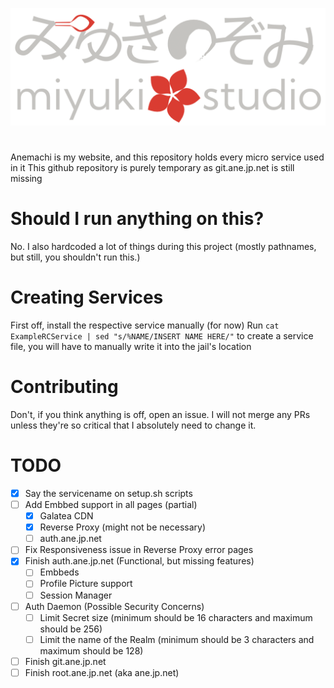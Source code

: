 ![ANE Logo](GalateaCDN/default/images/logos/miyuki-studio.png)

# 
Anemachi is my website, and this repository holds every micro service used in it
This github repository is purely temporary as git.ane.jp.net is still missing

# Should I run anything on this?
No. I also hardcoded a lot of things during this project (mostly pathnames, but still, you shouldn't run this.)

# Creating Services

First off, install the respective service manually (for now)
Run `cat ExampleRCService | sed "s/%NAME/INSERT NAME HERE/"` to create a service file, you will have to manually write it into the jail's location

# Contributing
Don't, if you think anything is off, open an issue.
I will not merge any PRs unless they're so critical that I absolutely need to change it.

# TODO

- [X] Say the servicename on setup.sh scripts
- [ ] Add Embbed support in all pages (partial)
    - [X] Galatea CDN
    - [X] Reverse Proxy (might not be necessary)
    - [ ] auth.ane.jp.net
- [ ] Fix Responsiveness issue in Reverse Proxy error pages
- [X] Finish auth.ane.jp.net (Functional, but missing features)
    - [ ] Embbeds 
    - [ ] Profile Picture support
    - [ ] Session Manager
- [ ] Auth Daemon (Possible Security Concerns)
    - [ ] Limit Secret size (minimum should be 16 characters and maximum should be 256)
    - [ ] Limit the name of the Realm (minimum should be 3 characters and maximum should be 128)
- [ ] Finish git.ane.jp.net
- [ ] Finish root.ane.jp.net (aka ane.jp.net)
